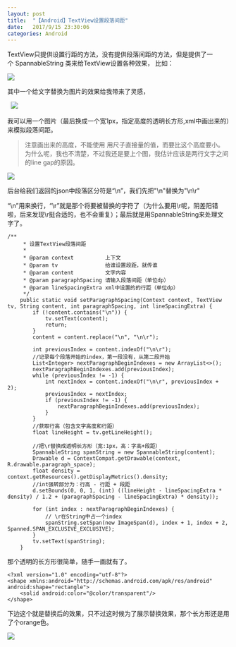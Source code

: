 ```yaml
---
layout: post
title:  "【Android】TextView设置段落间距"
date:   2017/9/15 23:30:06
categories: Android
---
```

TextView只提供设置行距的方法，没有提供段落间距的方法，但是提供了一个 SpannableString 类来给TextView设置各种效果，
比如：

![](http://upload-images.jianshu.io/upload_images/782269-9b6cf62806221083.png?imageMogr2/auto-orient/strip%7CimageView2/2/w/1240)


其中一个给文字替换为图片的效果给我带来了灵感，

  ![](http://upload-images.jianshu.io/upload_images/782269-06d358a7342e1252.jpg?imageMogr2/auto-orient/strip%7CimageView2/2/w/1240)

我可以用一个图片（最后换成一个宽1px，指定高度的透明长方形,xml中画出来的）来模拟段落间距。

> 注意画出来的高度，不能使用 用尺子直接量的值，而要比这个高度要小。
为什么呢，我也不清楚，不过我还是要上个图，我估计应该是两行文字之间的line gap的原因。


![](http://upload-images.jianshu.io/upload_images/782269-984afa71718f49e1.png?imageMogr2/auto-orient/strip%7CimageView2/2/w/1240)


后台给我们返回的json中段落区分符是“\n”，我们先把"\n"替换为"\n\r"

“\n”用来换行，“\r”就是那个将要被替换的字符了（为什么要用\r呢，阴差阳错啦，后来发现\r挺合适的，也不会重复）；最后就是用SpannableString来处理文字了。


```
/**
	 * 设置TextView段落间距
	 *
	 * @param context          上下文
	 * @param tv               给谁设置段距，就传谁
	 * @param content          文字内容
	 * @param paragraphSpacing 请输入段落间距（单位dp）
	 * @param lineSpacingExtra xml中设置的的行距（单位dp）
	 */
	public static void setParagraphSpacing(Context context, TextView tv, String content, int paragraphSpacing, int lineSpacingExtra) {
		if (!content.contains("\n")) {
			tv.setText(content);
			return;
		}
		content = content.replace("\n", "\n\r");

		int previousIndex = content.indexOf("\n\r");
		//记录每个段落开始的index，第一段没有，从第二段开始
		List<Integer> nextParagraphBeginIndexes = new ArrayList<>();
		nextParagraphBeginIndexes.add(previousIndex);
		while (previousIndex != -1) {
			int nextIndex = content.indexOf("\n\r", previousIndex + 2);
			previousIndex = nextIndex;
			if (previousIndex != -1) {
				nextParagraphBeginIndexes.add(previousIndex);
			}
		}
		//获取行高（包含文字高度和行距）
		float lineHeight = tv.getLineHeight();

		//把\r替换成透明长方形（宽:1px，高：字高+段距）
		SpannableString spanString = new SpannableString(content);
		Drawable d = ContextCompat.getDrawable(context, R.drawable.paragraph_space);
		float density = context.getResources().getDisplayMetrics().density;
		//int强转部分为：行高 - 行距 + 段距
		d.setBounds(0, 0, 1, (int) ((lineHeight - lineSpacingExtra * density) / 1.2 + (paragraphSpacing - lineSpacingExtra) * density));

		for (int index : nextParagraphBeginIndexes) {
			// \r在String中占一个index
			spanString.setSpan(new ImageSpan(d), index + 1, index + 2, Spanned.SPAN_EXCLUSIVE_EXCLUSIVE);
		}
		tv.setText(spanString);
	}
```

那个透明的长方形很简单，随手一画就有了。

```
<?xml version="1.0" encoding="utf-8"?>
<shape xmlns:android="http://schemas.android.com/apk/res/android" android:shape="rectangle">
    <solid android:color="@color/transparent"/>
</shape>
```



下边这个就是替换后的效果，只不过这时候为了展示替换效果，那个长方形还是用了个orange色。

![](http://mail.ricedonate.com/cgi-bin/viewfile?f=2CEB227344E930BD0157C9C080625B73CC3A29D3106C78D6330160521697E8E9E9D0DDDA37D3C35C3C9B6BDABCC46016D79910F9EB423FA7E1AEFC6575B9D66226624A5E5FE31F52152B18975F1CBA987C6235A3FAFF8E7FF1DD1F0949B8B7E5&usewmcache=1&sid=0F8exMBpTYoxnyx1,2)